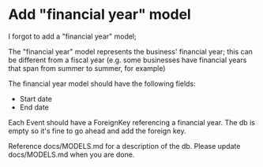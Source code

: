 # Add "financial year" model

I forgot to add a "financial year" model; 

The "financial year" model represents the business' financial year; this can be different from a fiscal year (e.g. some businesses have financial years that span from summer to summer, for example)

The financial year model should have the following fields:

- Start date
- End date

Each Event should have a ForeignKey referencing a financial year. The db is empty so it's fine to go ahead and add the foreign key.

Reference docs/MODELS.md for a description of the db. Please update docs/MODELS.md when you are done.
